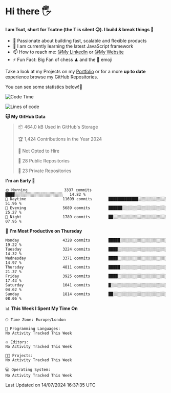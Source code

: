 # Hi there :raised_hand_with_fingers_splayed:
#### I am Tsot, short for Tsotne (the T is silent :wink:). I build & break things :space_invader:
- :telescope: Passionate about building fast, scalable and flexible products
- :seedling: I am currently learning the latest JavaScript framework 
- :mailbox: How to reach me: [@My LinkedIn](https://www.linkedin.com/in/tsotne-gvadzabia/) or [@My Website](https://tsotne.co.uk/contact)
- :zap: Fun Fact: Big Fan of chess ♟ and the 👾 emoji

Take a look at my Projects on my [Portfolio](https://tsotne.co.uk/) or for a more **up to date** experience browse my GitHub Repositories.

You can see some statistics below!:space_invader:
<!--START_SECTION:waka-->
![Code Time](http://img.shields.io/badge/Code%20Time-761%20hrs%202%20mins-blue)

![Lines of code](https://img.shields.io/badge/From%20Hello%20World%20I%27ve%20Written-7.9%20million%20lines%20of%20code-blue)

**🐱 My GitHub Data** 

> 📦 464.0 kB Used in GitHub's Storage 
 > 
> 🏆 1,424 Contributions in the Year 2024
 > 
> 🚫 Not Opted to Hire
 > 
> 📜 28 Public Repositories 
 > 
> 🔑 23 Private Repositories 
 > 
**I'm an Early 🐤** 

```text
🌞 Morning                3337 commits        ████░░░░░░░░░░░░░░░░░░░░░   14.82 % 
🌆 Daytime                11699 commits       █████████████░░░░░░░░░░░░   51.96 % 
🌃 Evening                5689 commits        ██████░░░░░░░░░░░░░░░░░░░   25.27 % 
🌙 Night                  1789 commits        ██░░░░░░░░░░░░░░░░░░░░░░░   07.95 % 
```
📅 **I'm Most Productive on Thursday** 

```text
Monday                   4328 commits        █████░░░░░░░░░░░░░░░░░░░░   19.22 % 
Tuesday                  3224 commits        ████░░░░░░░░░░░░░░░░░░░░░   14.32 % 
Wednesday                3371 commits        ████░░░░░░░░░░░░░░░░░░░░░   14.97 % 
Thursday                 4811 commits        █████░░░░░░░░░░░░░░░░░░░░   21.37 % 
Friday                   3925 commits        ████░░░░░░░░░░░░░░░░░░░░░   17.43 % 
Saturday                 1041 commits        █░░░░░░░░░░░░░░░░░░░░░░░░   04.62 % 
Sunday                   1814 commits        ██░░░░░░░░░░░░░░░░░░░░░░░   08.06 % 
```


📊 **This Week I Spent My Time On** 

```text
🕑︎ Time Zone: Europe/London

💬 Programming Languages: 
No Activity Tracked This Week

🔥 Editors: 
No Activity Tracked This Week

🐱‍💻 Projects: 
No Activity Tracked This Week

💻 Operating System: 
No Activity Tracked This Week
```


 Last Updated on 14/07/2024 16:37:35 UTC
<!--END_SECTION:waka-->
